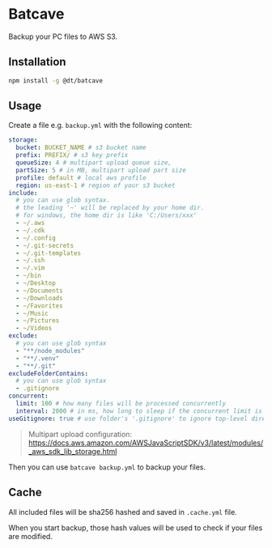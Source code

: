 # Batcave

Backup your PC files to AWS S3.

## Installation

```bash
npm install -g @dt/batcave
```

## Usage

Create a file e.g. `backup.yml` with the following content:

```yml
storage:
  bucket: BUCKET_NAME # s3 bucket name
  prefix: PREFIX/ # s3 key prefix
  queueSize: 4 # multipart upload queue size,
  partSize: 5 # in MB, multipart upload part size
  profile: default # local aws profile
  region: us-east-1 # region of your s3 bucket
include:
  # you can use glob syntax.
  # the leading '~' will be replaced by your home dir.
  # for windows, the home dir is like 'C:/Users/xxx'
  - ~/.aws
  - ~/.cdk
  - ~/.config
  - ~/.git-secrets
  - ~/.git-templates
  - ~/.ssh
  - ~/.vim
  - ~/bin
  - ~/Desktop
  - ~/Documents
  - ~/Downloads
  - ~/Favorites
  - ~/Music
  - ~/Pictures
  - ~/Videos
exclude:
  # you can use glob syntax
  - "**/node_modules"
  - "**/.venv"
  - "**/.git"
excludeFolderContains:
  # you can use glob syntax
  - .gitignore
concurrent:
  limit: 100 # how many files will be processed concurrently
  interval: 2000 # in ms, how long to sleep if the concurrent limit is reached
useGitignore: true # use folder's '.gitignore' to ignore top-level dirents.
```

> Multipart upload configuration: https://docs.aws.amazon.com/AWSJavaScriptSDK/v3/latest/modules/_aws_sdk_lib_storage.html

Then you can use `batcave backup.yml` to backup your files.

## Cache

All included files will be sha256 hashed and saved in `.cache.yml` file.

When you start backup, those hash values will be used to check if your files are modified.
